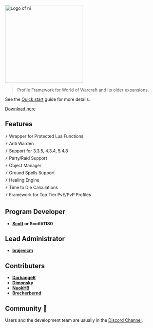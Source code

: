 <img src="https://darhanger.github.io/ni/_media/ni.png" alt="Logo of ni" width="256"/>

> Profile Framework for World of Warcraft and its older expansions.

See the [Quick start](https://darhanger.github.io/ni/getting-started/quickstart) guide for more details.

[Download here](https://github.com/darhanger/ni/releases)

## Features

⚡️ Wrapper for Protected Lua Functions<br>
⚡️ Anti Warden<br>
⚡️ Support for 3.3.5, 4.3.4, 5.4.8<br>
⚡️ Party/Raid Support<br>
⚡️ Object Manager<br>
⚡️ Ground Spells Support<br>
⚡️ Healing Engine<br>
⚡️ Time to Die Calculations<br>
⚡️ Framework for Top Tier PvE/PvP Profiles<br>

## Program Developer

- **[Scott](https://github.com/scizzydo) or Scott#1180**

## Lead Administrator

- **[brajevicm](https://github.com/brajevicm)**

## Contributers

- **[DarhangeR](https://github.com/DarhangeR)**
- **[Dimonsky](https://github.com/Dimonskynew)**
- **[NuokHB](https://github.com/NuokHB/ni/tree/master/addon/Rotations)**
- **[Brecherbernd](https://github.com/Brecherbernd/Doomsday)**

## Community 👋

Users and the development team are usually in the [Discord Channel](https://discord.gg/xBFKJc6QRr).
